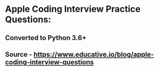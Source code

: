 # Apple Coding Interview Practice Questions:
## Converted to Python 3.6+
## Source - https://www.educative.io/blog/apple-coding-interview-questions
